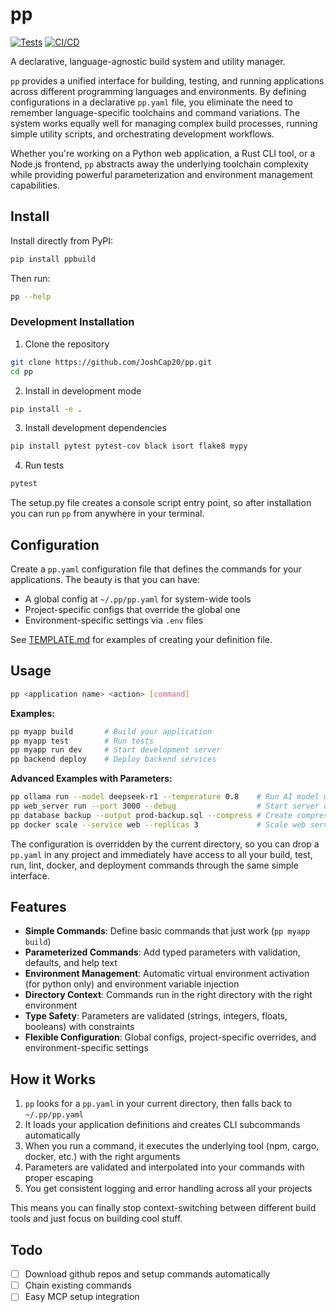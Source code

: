 # pp
[![Tests](https://github.com/JoshCap20/pp/actions/workflows/test.yml/badge.svg)](https://github.com/JoshCap20/pp/actions/workflows/test.yml)
[![CI/CD](https://github.com/JoshCap20/pp/actions/workflows/publish.yml/badge.svg)](https://github.com/JoshCap20/pp/actions/workflows/publish.yml)

A declarative, language-agnostic build system and utility manager.

`pp` provides a unified interface for building, testing, and running applications across different programming languages and environments. By defining configurations in a declarative `pp.yaml` file, you eliminate the need to remember language-specific toolchains and command variations. The system works equally well for managing complex build processes, running simple utility scripts, and orchestrating development workflows.

Whether you're working on a Python web application, a Rust CLI tool, or a Node.js frontend, `pp` abstracts away the underlying toolchain complexity while providing powerful parameterization and environment management capabilities.

## Install

Install directly from PyPI:

```bash
pip install ppbuild
```

Then run:
```bash
pp --help
```

### Development Installation

1. Clone the repository
```bash
git clone https://github.com/JoshCap20/pp.git
cd pp
```

2. Install in development mode
```bash
pip install -e .
```

3. Install development dependencies
```bash
pip install pytest pytest-cov black isort flake8 mypy
```

4. Run tests
```bash
pytest
```

The setup.py file creates a console script entry point, so after installation you can run `pp` from anywhere in your terminal.

## Configuration

Create a `pp.yaml` configuration file that defines the commands for your applications. The beauty is that you can have:

- A global config at `~/.pp/pp.yaml` for system-wide tools
- Project-specific configs that override the global one
- Environment-specific settings via `.env` files

See [TEMPLATE.md](TEMPLATE.md) for examples of creating your definition file.

## Usage

```bash
pp <application name> <action> [command]
```

**Examples:**
```bash
pp myapp build       # Build your application
pp myapp test        # Run tests
pp myapp run dev     # Start development server
pp backend deploy    # Deploy backend services
```

**Advanced Examples with Parameters:**
```bash
pp ollama run --model deepseek-r1 --temperature 0.8    # Run AI model with specific settings
pp web_server run --port 3000 --debug                  # Start server on custom port with debug
pp database backup --output prod-backup.sql --compress # Create compressed database backup
pp docker scale --service web --replicas 3             # Scale web service to 3 instances
```

The configuration is overridden by the current directory, so you can drop a `pp.yaml` in any project and immediately have access to all your build, test, run, lint, docker, and deployment commands through the same simple interface.

## Features

- **Simple Commands**: Define basic commands that just work (`pp myapp build`)
- **Parameterized Commands**: Add typed parameters with validation, defaults, and help text
- **Environment Management**: Automatic virtual environment activation (for python only) and environment variable injection
- **Directory Context**: Commands run in the right directory with the right environment
- **Type Safety**: Parameters are validated (strings, integers, floats, booleans) with constraints
- **Flexible Configuration**: Global configs, project-specific overrides, and environment-specific settings

## How it Works

1. `pp` looks for a `pp.yaml` in your current directory, then falls back to `~/.pp/pp.yaml`
2. It loads your application definitions and creates CLI subcommands automatically
3. When you run a command, it executes the underlying tool (npm, cargo, docker, etc.) with the right arguments
4. Parameters are validated and interpolated into your commands with proper escaping
5. You get consistent logging and error handling across all your projects

This means you can finally stop context-switching between different build tools and just focus on building cool stuff.

## Todo

- [ ] Download github repos and setup commands automatically
- [ ] Chain existing commands
- [ ] Easy MCP setup integration
